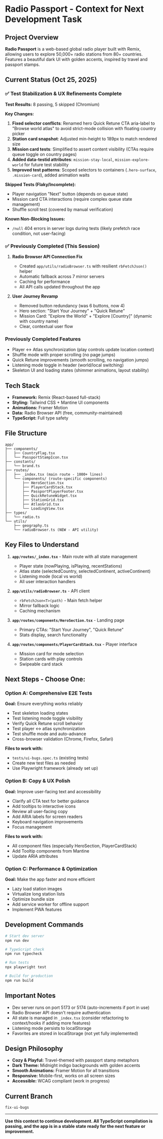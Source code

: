 # Radio Passport - Context for Next Development Task

## Project Overview

**Radio Passport** is a web-based global radio player built with Remix, allowing users to explore 50,000+ radio stations from 80+ countries. Features a beautiful dark UI with golden accents, inspired by travel and passport stamps.

## Current Status (Oct 25, 2025)

### ✅ Test Stabilization & UX Refinements Complete

**Test Results:** 8 passing, 5 skipped (Chromium)

**Key Changes:**

1. **Fixed selector conflicts**: Renamed hero Quick Retune CTA aria-label to "Browse world atlas" to avoid strict-mode collision with floating country picker
2. **Station card snapshot**: Adjusted min-height to 189px to match rendered size
3. **Mission card tests**: Simplified to assert content visibility (CTAs require queue toggle on country pages)
4. **Added data-testid attributes**: `mission-stay-local`, `mission-explore-world` for future test stability
5. **Improved test patterns**: Scoped selectors to containers (`.hero-surface`, `.mission-card`), added animation waits

**Skipped Tests (Flaky/Incomplete):**

- Player navigation "Next" button (depends on queue state)
- Mission card CTA interactions (require complex queue state management)
- Shuffle scroll test (covered by manual verification)

**Known Non-Blocking Issues:**

- `/null` 404 errors in server logs during tests (likely prefetch race condition, not user-facing)

### ✅ Previously Completed (This Session)

1. **Radio Browser API Connection Fix**

   - Created `app/utils/radioBrowser.ts` with resilient `rbFetchJson()` helper
   - Automatic fallback across 7 mirror servers
   - Caching for performance
   - All API calls updated throughout the app

2. **User Journey Revamp**
   - Removed button redundancy (was 6 buttons, now 4)
   - Hero section: "Start Your Journey" + "Quick Retune"
   - Mission Card: "Explore the World" + "Explore [Country]" (dynamic with country name)
   - Clear, contextual user flow

### Previously Completed Features

- Player ↔ Atlas synchronization (play controls update location context)
- Shuffle mode with proper scrolling (no page jumps)
- Quick Retune improvements (smooth scrolling, no navigation jumps)
- Listening mode toggle in header (world/local switching)
- Skeleton UI and loading states (shimmer animations, layout stability)

## Tech Stack

- **Framework:** Remix (React-based full-stack)
- **Styling:** Tailwind CSS + Mantine UI components
- **Animations:** Framer Motion
- **Data:** Radio Browser API (free, community-maintained)
- **TypeScript:** Full type safety

## File Structure

```
app/
├── components/
│   ├── CountryFlag.tsx
│   └── PassportStampIcon.tsx
├── constants/
│   └── brand.ts
├── routes/
│   ├── _index.tsx (main route - 1000+ lines)
│   └── components/ (route-specific components)
│       ├── HeroSection.tsx
│       ├── PlayerCardStack.tsx
│       ├── PassportPlayerFooter.tsx
│       ├── QuickRetuneWidget.tsx
│       ├── StationGrid.tsx
│       ├── AtlasGrid.tsx
│       └── LoadingView.tsx
├── types/
│   └── radio.ts
└── utils/
    ├── geography.ts
    └── radioBrowser.ts (NEW - API utility)
```

## Key Files to Understand

1. **`app/routes/_index.tsx`** - Main route with all state management

   - Player state (nowPlaying, isPlaying, recentStations)
   - Atlas state (selectedCountry, selectedContinent, activeContinent)
   - Listening mode (local vs world)
   - All user interaction handlers

2. **`app/utils/radioBrowser.ts`** - API client

   - `rbFetchJson<T>(path)` - Main fetch helper
   - Mirror fallback logic
   - Caching mechanism

3. **`app/routes/components/HeroSection.tsx`** - Landing page

   - Primary CTAs: "Start Your Journey", "Quick Retune"
   - Stats display, search functionality

4. **`app/routes/components/PlayerCardStack.tsx`** - Player interface
   - Mission card for mode selection
   - Station cards with play controls
   - Swipeable card stack

## Next Steps - Choose One:

### Option A: Comprehensive E2E Tests

**Goal:** Ensure everything works reliably

- Test skeleton loading states
- Test listening mode toggle visibility
- Verify Quick Retune scroll behavior
- Test player ↔ atlas synchronization
- Test shuffle mode and auto-advance
- Cross-browser validation (Chrome, Firefox, Safari)

**Files to work with:**

- `tests/ui-bugs.spec.ts` (existing tests)
- Create new test files as needed
- Use Playwright framework (already set up)

### Option B: Copy & UX Polish

**Goal:** Improve user-facing text and accessibility

- Clarify all CTA text for better guidance
- Add tooltips to interactive icons
- Review all user-facing copy
- Add ARIA labels for screen readers
- Keyboard navigation improvements
- Focus management

**Files to work with:**

- All component files (especially HeroSection, PlayerCardStack)
- Add Tooltip components from Mantine
- Update ARIA attributes

### Option C: Performance & Optimization

**Goal:** Make the app faster and more efficient

- Lazy load station images
- Virtualize long station lists
- Optimize bundle size
- Add service worker for offline support
- Implement PWA features

## Development Commands

```bash
# Start dev server
npm run dev

# TypeScript check
npm run typecheck

# Run tests
npx playwright test

# Build for production
npm run build
```

## Important Notes

- Dev server runs on port 5173 or 5174 (auto-increments if port in use)
- Radio Browser API doesn't require authentication
- All state is managed in `_index.tsx` (consider refactoring to context/hooks if adding more features)
- Listening mode persists to localStorage
- Favorites are stored in localStorage (not yet fully implemented)

## Design Philosophy

- **Cozy & Playful:** Travel-themed with passport stamp metaphors
- **Dark Theme:** Midnight indigo backgrounds with golden accents
- **Smooth Animations:** Framer Motion for all transitions
- **Responsive:** Mobile-first, works on all screen sizes
- **Accessible:** WCAG compliant (work in progress)

## Current Branch

`fix-ui-bugs`

---

**Use this context to continue development. All TypeScript compilation is passing, and the app is in a stable state ready for the next feature or improvement.**
